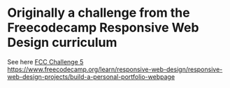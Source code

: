 # Originally a challenge from the Freecodecamp Responsive Web Design curriculum

See here <a href><span>FCC Challenge 5</span>
https://www.freecodecamp.org/learn/responsive-web-design/responsive-web-design-projects/build-a-personal-portfolio-webpage </a>
